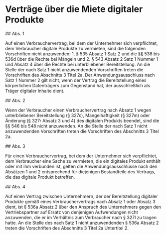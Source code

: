 # Verträge über die Miete digitaler Produkte



\#\# Abs. 1

 Auf einen Verbrauchervertrag, bei dem der Unternehmer sich verpflichtet, dem Verbraucher digitale Produkte zu vermieten, sind die folgenden Vorschriften nicht anzuwenden:  1\.
 § 535 Absatz 1 Satz 2 und die §§ 536 bis 536d über die Rechte bei Mängeln und
 2\.
 § 543 Absatz 2 Satz 1 Nummer 1 und Absatz 4 über die Rechte bei unterbliebener Bereitstellung.
An die Stelle der nach Satz 1 nicht anzuwendenden Vorschriften treten die Vorschriften des Abschnitts 3 Titel 2a. Der Anwendungsausschluss nach Satz 1 Nummer 2 gilt nicht, wenn der Vertrag die Bereitstellung eines körperlichen Datenträgers zum Gegenstand hat, der ausschließlich als Träger digitaler Inhalte dient.

\#\# Abs. 2

 Wenn der Verbraucher einen Verbrauchervertrag nach Absatz 1 wegen unterbliebener Bereitstellung (§ 327c), Mangelhaftigkeit (§ 327m) oder Änderung (§ 327r Absatz 3 und 4\) des digitalen Produkts beendet, sind die §§ 546 bis 548 nicht anzuwenden. An die Stelle der nach Satz 1 nicht anzuwendenden Vorschriften treten die Vorschriften des Abschnitts 3 Titel 2a.

\#\# Abs. 3

 Für einen Verbrauchervertrag, bei dem der Unternehmer sich verpflichtet, dem Verbraucher eine Sache zu vermieten, die ein digitales Produkt enthält oder mit ihm verbunden ist, gelten die Anwendungsausschlüsse nach den Absätzen 1 und 2 entsprechend für diejenigen Bestandteile des Vertrags, die das digitale Produkt betreffen.

\#\# Abs. 4

 Auf einen Vertrag zwischen Unternehmern, der der Bereitstellung digitaler Produkte gemäß eines Verbrauchervertrags nach Absatz 1 oder Absatz 3 dient, ist § 536a Absatz 2 über den Anspruch des Unternehmers gegen den Vertriebspartner auf Ersatz von denjenigen Aufwendungen nicht anzuwenden, die er im Verhältnis zum Verbraucher nach § 327l zu tragen hatte. An die Stelle des nach Satz 1 nicht anzuwendenden § 536a Absatz 2 treten die Vorschriften des Abschnitts 3 Titel 2a Untertitel 2\. 

